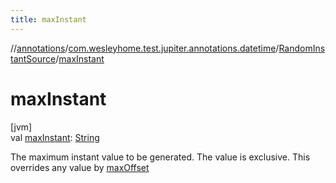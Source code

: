 ```yaml
---
title: maxInstant
---
```

//[annotations](../../../index.html)/[com.wesleyhome.test.jupiter.annotations.datetime](../index.html)/[RandomInstantSource](index.html)/[maxInstant](max-instant.html)



# maxInstant



[jvm]\
val [maxInstant](max-instant.html): [String](https://kotlinlang.org/api/latest/jvm/stdlib/kotlin/-string/index.html)



The maximum instant value to be generated. The value is exclusive. This overrides any value by [maxOffset](max-offset.html)




